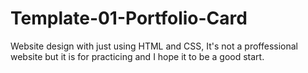 # Template-01-Portfolio-Card
 Website design with just using HTML and CSS, It's not a proffessional website but it is for practicing and I hope it to be a good start.
